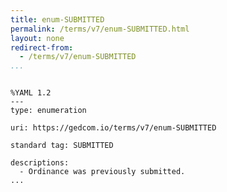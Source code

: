 ```yaml
---
title: enum-SUBMITTED
permalink: /terms/v7/enum-SUBMITTED.html
layout: none
redirect-from:
  - /terms/v7/enum-SUBMITTED
...
```


```

%YAML 1.2
---
type: enumeration

uri: https://gedcom.io/terms/v7/enum-SUBMITTED

standard tag: SUBMITTED

descriptions:
  - Ordinance was previously submitted.
...

```
